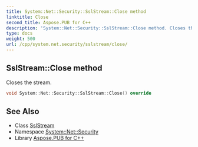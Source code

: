 ```yaml
---
title: System::Net::Security::SslStream::Close method
linktitle: Close
second_title: Aspose.PUB for C++
description: 'System::Net::Security::SslStream::Close method. Closes the stream in C++.'
type: docs
weight: 500
url: /cpp/system.net.security/sslstream/close/
---
```

## SslStream::Close method


Closes the stream.

```cpp
void System::Net::Security::SslStream::Close() override
```

## See Also

* Class [SslStream](../)
* Namespace [System::Net::Security](../../)
* Library [Aspose.PUB for C++](../../../)
